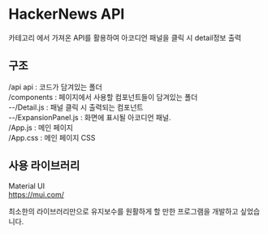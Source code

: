 # HackerNews API

카테고리 에서 가져온 API를 활용하여 아코디언 패널을 클릭 시 detail정보 출력

## 구조

/api api : 코드가 담겨있는 폴더  
/components : 페이지에서 사용할 컴포넌트들이 담겨있는 폴더  
--/Detail.js : 패널 클릭 시 출력되는 컴포넌트  
--/ExpansionPanel.js : 화면에 표시될 아코디언 패널.   
/App.js : 메인 페이지   
/App.css : 메인 페이지 CSS   

## 사용 라이브러리

Material UI  
https://mui.com/

최소한의 라이브러리만으로 유지보수를 원활하게 할 만한 프로그램을 개발하고 싶었습니다.